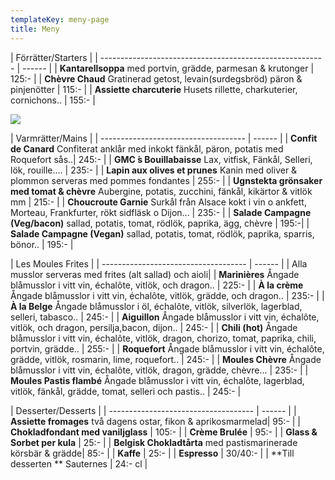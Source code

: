 ```yaml
---
templateKey: meny-page
title: Meny
---
```

| Förrätter/Starters                                                |
| -------------------------------------------------------- | ------ |
| **Kantarellsoppa** med portvin, grädde, parmesan & krutonger | 125:- |
| **Chèvre Chaud** Gratinerad getost, levain(surdegsbröd) päron & pinjenötter                     | 115:- |
| **Assiette charcuterie** Husets rillette, charkuterier, cornichons..                | 155:-    |

![](/img/received_774925762861507.jpeg)

| Varmrätter/Mains                              |
| ------------------------------------ | ------ |
| **Confit de Canard** Confiterat anklår med inkokt fänkål, päron, potatis med Roquefort sås..| 245:- |
| **GMC ́s Bouillabaisse** Lax, vitfisk, Fänkål, Selleri, lök, rouille.... | 235:-    |
| **Lapin aux olives et prunes** Kanin med oliver & plommon serveras med pommes fondantes | 255:- |
| **Ugnstekta grönsaker med tomat & chèvre**  Aubergine, potatis, zucchini, fänkål, kikärtor & vitlök mm | 215:- |
| **Choucroute Garnie** Surkål från Alsace kokt i vin o ankfett, Morteau, Frankfurter, rökt sidfläsk o Dijon... | 235:- |
| **Salade Campagne (Veg/bacon)**  sallad, potatis, tomat, rödlök, paprika, ägg, chèvre | 195:-|
| **Salade Campagne (Vegan)** sallad, potatis, tomat, rödlök, paprika, sparris, bönor.. | 195:- |

| Les Moules Frites                             |
| ------------------------------------ | ------ |
| Alla musslor serveras med frites (alt sallad) och aioli|
| **Marinières** Ångade blåmusslor i vitt vin, échalôte, vitlök, och dragon..                                 | 225:- |
| **À la crème**  Ångade blåmusslor i vitt vin, échalôte, vitlök, grädde, och dragon.. | 235:- |
| **À la Belge** Ångade blåmusslor i öl, échalôte, vitlök, silverlök, lagerblad, selleri, tabasco.. | 245:- |
| **Aiguillon** Ångade blåmusslor i vitt vin, échalôte, vitlök, och dragon, persilja,bacon, dijon.. | 245:- |
| **Chili (hot)** Ångade blåmusslor i vitt vin, échalôte, vitlök, dragon, chorizo, tomat, paprika, chili, portvin, grädde.. | 255:- |
| **Roquefort** Ångade blåmusslor i vitt vin, échalôte, grädde, vitlök, rosmarin, lime, roquefort.. | 245:- |
| **Moules Chèvre** Ångade blåmusslor i vitt vin, échalôte, vitlök, dragon, grädde, chèvre... | 235:- |
| **Moules Pastis flambé** Ångade blåmusslor i vitt vin, échalôte, lagerblad, vitlök, fänkål, grädde, tomat, selleri och pastis.. | 245:- |

| Desserter/Desserts                            |
| ------------------------------------ | ------ |
| **Assiette fromages** två dagens ostar, fikon & aprikosmarmelad| 95:- |
| **Chokladfondant med vaniljglass** | 105:- |
| **Crème Brulée**                         |  95:- |
| **Glass & Sorbet per kula** | 25:- |
| **Belgisk Chokladtårta** med pastismarinerade körsbär & grädde| 85:- |
| **Kaffe** | 25:- |
| **Espresso** | 30/40:-  |
| **Till desserten ** Sauternes  | 24:- cl |








